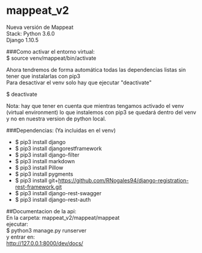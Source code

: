 # mappeat_v2
Nueva versión de Mappeat  
Stack:
Python 3.6.0  
Django 1.10.5


###Como activar el entorno virtual:  
$ source venv/mappeat/bin/activate  

Ahora tendremos de forma automática todas las dependencias listas sin tener que instalarlas con pip3  
Para desactivar el venv solo hay que ejecutar "deactivate"  

$ deactivate  

Nota: hay que tener en cuenta que mientras tengamos activado el venv (virtual environment) lo que instalemos con pip3 se quedará dentro del venv y no en nuestra version de python local.


###Dependencias:  (Ya incluidas en el venv)  

+ $ pip3 install django   
+ $ pip3 install djangorestframework   
+ $ pip3 install django-filter  
+ $ pip3 install markdown 
+ $ pip3 install Pillow  
+ $ pip3 install pygments   
+ $ pip3 install git+https://github.com/RNogales94/django-registration-rest-framework.git  
+ $ pip3 install django-rest-swagger  
+ $ pip3 install django-rest-auth



##Documentacion de la api:  
En la carpeta: mappeat_v2/mappeat/mappeat  
ejecutar:   
$ python3 manage.py runserver  
y entrar en:  
http://127.0.0.1:8000/dev/docs/



